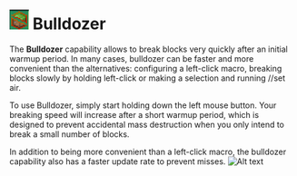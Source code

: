# ![Alt text](<Bulldozer icon.png>)  Bulldozer
The **Bulldozer** capability allows to break blocks very quickly after an initial warmup period. In many cases, bulldozer can be faster and more convenient than the alternatives: configuring a left-click macro, breaking blocks slowly by holding left-click or making a selection and running //set air.

To use Bulldozer, simply start holding down the left mouse button. Your breaking speed will increase after a short warmup period, which is designed to prevent accidental mass destruction when you only intend to break a small number of blocks.

In addition to being more convenient than a left-click macro, the bulldozer capability also has a faster update rate to prevent misses.
![Alt text](<Bulldozer .gif>)